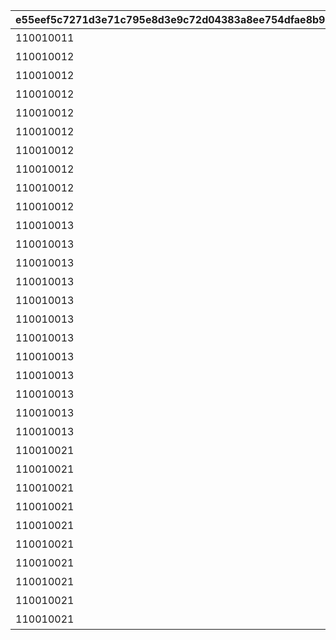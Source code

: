 |e55eef5c7271d3e71c795e8d3e9c72d04383a8ee754dfae8b9d95e0d86d4433a|b2a66775e22b52a24ae0089ee4bd29b78a4e7b00e45f6b09dc6075d0b3a0205d|3d88a459670566b874df906a62797fe8336ba0deb8e31b135306165ce1643b04|39721de7a84db31d61a376d5773c10af2e343c51c1183bb0b8f99ff9c60a4fe4|
| --- | --- | --- | --- |
|110010011|アルケス３分錬金術|2|4012001|
|110010012|大口取引ゲットうれ死♡|2|4012002|
|110010012|小柄でエルフで緑|2|4012003|
|110010012|よしよししたげるから|2|4012004|
|110010012|恋はいつでも|2|4012005|
|110010012|よいではないか～♪|2|4012006|
|110010012|イロハの体力づくり法|2|4012007|
|110010012|ザ・違和感|2|4012008|
|110010012|ハツネは眠くなりたくない|2|4012009|
|110010012|やりがいのあるお仕事です|2|4012010|
|110010013|夢の中だけにしとけ|2|4012011|
|110010013|妖艶女子の温泉旅行計画|2|4012012|
|110010013|うっふん、大人ソノ？|2|4012013|
|110010013|美、限界突破|2|4012014|
|110010013|そろそろ卒業できるかな？|2|4012015|
|110010013|入れ替わったらできること|2|4012016|
|110010013|イロハだってできるもん|2|4012017|
|110010013|千変万化の秘薬|2|4012018|
|110010013|大人になったソノさん|2|4012019|
|110010013|大人の特権|2|4012020|
|110010013|素材じゃない|2|4012021|
|110010013|鹿と竜なんですけど…|2|4012022|
|110010021|ルイズマリーの贈り物①|1|4012023|
|110010021|ルイズマリーの贈り物②|1|4012024|
|110010021|ルイズマリーの贈り物③|1|4012025|
|110010021|イロハの贈り物①|1|4012026|
|110010021|イロハの贈り物②|1|4012027|
|110010021|イロハの贈り物③|1|4012028|
|110010021|ソノの贈り物①|1|4012029|
|110010021|ソノの贈り物②|1|4012030|
|110010021|ソノの贈り物③|1|4012031|
|110010021|ソノの贈り物④|1|4012032|
